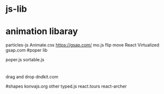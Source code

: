 # js-lib
# animation libaray
particles-js
Animate.css
https://gsap.com/
mo.js
flip move
React Virtualized
gsap.com
#poper lib

poper.js
sortable.js

#
drag and drop
dndkit.com

#shapes
konvajs.org
other
typed.js
react.tours
react-archer

